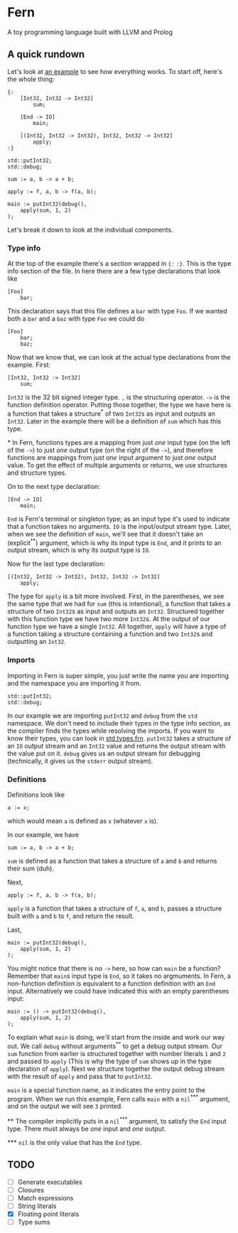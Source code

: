 # Fern
 A toy programming language built with LLVM and Prolog
 
## A quick rundown
Let's look at [an example](examples/passing_function.frn) to see how everything works.
To start off, here's the whole thing:
```
{:
    [Int32, Int32 -> Int32]
        sum;

    [End -> IO]
        main;
    
    [(Int32, Int32 -> Int32), Int32, Int32 -> Int32]
        apply;
:}

std::putInt32;
std::debug;

sum := a, b -> a + b;

apply := f, a, b -> f(a, b);

main := putInt32(debug(),
    apply(sum, 1, 2)
);
```

Let's break it down to look at the individual components.

### Type info
At the top of the example there's a section wrapped in `{:` `:}`.
This is the type info section of the file.
In here there are a few type declarations that look like
```
[Foo]
    bar;
```
This declaration says that this file defines a `bar` with type `Foo`.
If we wanted both a `bar` and a `baz` with type `Foo` we could do
```
[Foo]
    bar;
    baz;
```

Now that we know that, we can look at the actual type declarations from the example.
First:
```
[Int32, Int32 -> Int32]
    sum;
```
`Int32` is the 32 bit signed integer type. `,` is the structuring operator.
`->` is the function definition operator. Putting those together,
the type we have here is a function that takes a structure<sup>*</sup> of two `Int32`s as input and outputs an `Int32`.
Later in the example there will be a definition of `sum` which has this type.

\* In Fern, functions types are a mapping from just *one* input type (on the left of the `->`) to just *one* output type (on the right of the `->`),
and therefore functions are mappings from just *one* input argument to just *one* output value.
To get the effect of multiple arguments or returns, we use structures and structure types.

On to the next type declaration:
```
[End -> IO]
    main;
````
`End` is Fern's terminal or singleton type; as an input type it's used to indicate that a function takes no arguments.
`IO` is the input/output stream type. Later, when we see the definition of `main`,
we'll see that it doesn't take an (explicit<sup>**</sup>) argument, which is why its input type is `End`,
and it prints to an output stream, which is why its output type is `IO`.

Now for the last type declaration:
```
[(Int32, Int32 -> Int32), Int32, Int32 -> Int32]
    apply;
````
The type for `apply` is a bit more involved. First, in the parentheses,
we see the same type that we had for `sum` (this is intentional),
a function that takes a structure of two `Int32`s as input and outputs an `Int32`.
Structured together with this function type we have two more `Int32`s.
At the output of our function type we have a single `Int32`.
All together, `apply` will have a type of a function taking a structure containing a function and two `Int32`s and outputting an `Int32`.

### Imports
Importing in Fern is super simple, you just write the name you are importing and the namespace you are importing it from.
```
std::putInt32;
std::debug;
```
In our example we are importing `putInt32` and `debug` from the `std` namespace.
We don't need to include their types in the type info section,
as the compiler finds the types while resolving the imports.
If you want to know their types, you can look in [std.types.frn](runtime/std.types.frn).
`putInt32` takes a structure of an `IO` output stream and an `Int32` value and returns the output stream with the value put on it.
`debug` gives us an output stream for debugging (technically, it gives us the `stderr` output stream).

### Definitions
Definitions look like
```
a := x;
```
which would mean `a` is defined as `x` (whatever `x` is).

In our example, we have
```
sum := a, b -> a + b;
```
`sum` is defined as a function that takes a structure of `a` and `b` and returns their sum (duh).

Next,
```
apply := f, a, b -> f(a, b);
```
`apply` is a function that takes a structure of `f`, `a`, and `b`,
passes a structure built with `a` and `b` to `f`, and return the result.

Last,
```
main := putInt32(debug(),
    apply(sum, 1, 2)
);
```
You might notice that there is no `->` here, so how can `main` be a function?
Remember that `main`s input type is `End`, so it takes no argmuments.
In Fern, a non-function definition is equivalent to a function definition with an `End` input.
Alternatively we could have indicated this with an empty parentheses input:
```
main := () -> putInt32(debug(),
    apply(sum, 1, 2)
);
```
To explain what `main` is doing, we'll start from the inside and work our way out.
We call `debug` without arguments<sup>**</sup> to get a debug output stream.
Our `sum` function from earlier is structured together with number literals `1` and `2` and passed to `apply`
(This is why the type of `sum` shows up in the type declaration of `apply`).
Next we structure together the output debug stream with the result of `apply` and pass that to `putInt32`.

`main` is a special function name, as it indicates the entry point to the program.
When we run this example, Fern calls `main` with a `nil`<sup>***</sup> argument,
and on the output we will see `3` printed.

\*\* The compiler implicitly puts in a `nil`<sup>***</sup> argument, to satisfy the `End` input type.
There must always be *one* input and *one* output.

\*\*\* `nil` is the only value that has the `End` type.

## TODO
- [ ] Generate executables
- [ ] Closures
- [ ] Match expressions
- [ ] String literals
- [x] Floating point literals
- [ ] Type sums
